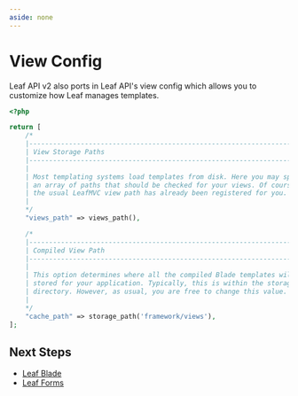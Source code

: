 ```yaml
---
aside: none
---
```


# View Config

Leaf API v2 also ports in Leaf API's view config which allows you to customize how Leaf manages templates.

```php
<?php

return [
    /*
    |--------------------------------------------------------------------------
    | View Storage Paths
    |--------------------------------------------------------------------------
    |
    | Most templating systems load templates from disk. Here you may specify
    | an array of paths that should be checked for your views. Of course
    | the usual LeafMVC view path has already been registered for you.
    |
    */
    "views_path" => views_path(),

    /*
    |--------------------------------------------------------------------------
    | Compiled View Path
    |--------------------------------------------------------------------------
    |
    | This option determines where all the compiled Blade templates will be
    | stored for your application. Typically, this is within the storage
    | directory. However, as usual, you are free to change this value.
    |
    */
    "cache_path" => storage_path('framework/views'),
];
```

## Next Steps

- [Leaf Blade](/leaf/v/2.4.3/views/blade)
- [Leaf Forms](/leaf/v/2.4.3/views/forms)


